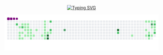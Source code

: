 <div align="center">
  <a href="https://git.io/typing-svg">
    <img src="https://readme-typing-svg.demolab.com?font=Fira+Code&weight=500&size=22&pause=1000&color=FFFFFF&center=true&vCenter=true&random=false&width=524&lines=+Ola+sou+o+Luis+Sanches!!" alt="Typing SVG">
  </a>
</div>

![snake gif](https://github.com/juninho15830/juninho15830/blob/output/github-contribution-grid-snake.gif)

